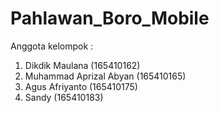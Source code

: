 # Pahlawan_Boro_Mobile

Anggota kelompok :
1. Dikdik Maulana (165410162)
2. Muhammad Aprizal Abyan (165410165)
3. Agus Afriyanto (165410175)
4. Sandy (165410183)
